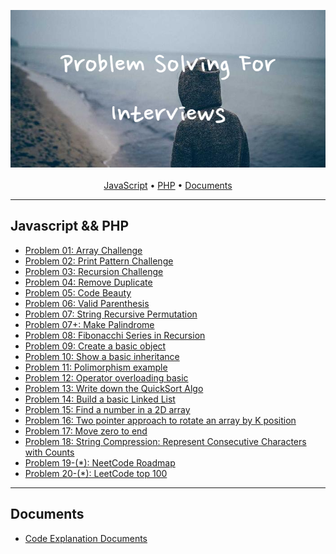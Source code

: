 

<p align = "center">
  <img src = "img/Problem_Solving_For_Interviews.png"> <br> <br> 
  <a href="#javascript">JavaScript</a> • <a href="#javascript">PHP</a> • <a href="#doc">Documents </a>
</p>

---
Javascript && PHP
---

* <a href="https://github.com/Sazzad-Saju/Problem-Solving-For-Interviews/blob/master/page2.md">Problem 01: Array Challenge</a>
* <a href="https://github.com/Sazzad-Saju/Problem-Solving-For-Interviews/blob/master/page3.md">Problem 02: Print Pattern Challenge</a>
* <a href="https://github.com/Sazzad-Saju/Problem-Solving-For-Interviews/blob/master/page4.md">Problem 03: Recursion Challenge</a>
* <a href="https://github.com/Sazzad-Saju/Problem-Solving-For-Interviews/blob/master/page5.md">Problem 04: Remove Duplicate </a>
* <a href="https://github.com/Sazzad-Saju/Problem-Solving-For-Interviews/blob/master/page6.md">Problem 05: Code Beauty </a>
* <a href="https://github.com/Sazzad-Saju/Problem-Solving-For-Interviews/blob/master/page7.md">Problem 06: Valid Parenthesis </a>
* <a href="https://github.com/Sazzad-Saju/Problem-Solving-For-Interviews/blob/master/page8.md">Problem 07: String Recursive Permutation </a>
* <a href="https://github.com/Sazzad-Saju/Problem-Solving-For-Interviews/blob/master/page9.md">Problem 07+: Make Palindrome </a>
* <a href="https://github.com/Sazzad-Saju/Problem-Solving-For-Interviews/blob/master/page10.md">Problem 08: Fibonacchi Series in Recursion </a>
* <a href="https://github.com/Sazzad-Saju/Problem-Solving-For-Interviews/blob/master/page11.md">Problem 09: Create a basic object </a>
* <a href="https://github.com/Sazzad-Saju/Problem-Solving-For-Interviews/blob/master/page12.md">Problem 10: Show a basic inheritance </a>
* <a href="https://github.com/Sazzad-Saju/Problem-Solving-For-Interviews/blob/master/page13.md">Problem 11: Polimorphism example </a>
* <a href="https://github.com/Sazzad-Saju/Problem-Solving-For-Interviews/blob/master/page14.md">Problem 12: Operator overloading basic </a>
* <a href="https://github.com/Sazzad-Saju/Problem-Solving-For-Interviews/blob/master/page15.md">Problem 13: Write down the QuickSort Algo </a>
* <a href="https://github.com/Sazzad-Saju/Problem-Solving-For-Interviews/blob/master/page16.md">Problem 14: Build a basic Linked List </a>
* <a href="https://github.com/Sazzad-Saju/Problem-Solving-For-Interviews/blob/master/page17.md">Problem 15: Find a number in a 2D array </a>
* <a href="https://github.com/Sazzad-Saju/Problem-Solving-For-Interviews/blob/master/page18.md">Problem 16: Two pointer approach to rotate an array by K position </a>
* <a href="https://github.com/Sazzad-Saju/Problem-Solving-For-Interviews/blob/master/page19.md">Problem 17: Move zero to end </a>
* <a href="https://github.com/Sazzad-Saju/Problem-Solving-For-Interviews/blob/master/page20.md">Problem 18: String Compression: Represent Consecutive Characters with Counts </a>
* <a href="https://github.com/Sazzad-Saju/Problem-Solving-For-Interviews/blob/master/page21.md">Problem 19-(*): NeetCode Roadmap </a>
* <a href="https://github.com/Sazzad-Saju/Problem-Solving-For-Interviews/blob/master/page22.md">Problem 20-(*): LeetCode top 100 </a>

---
Documents
---

* <a href="https://docs.google.com/document/d/1dbza0C7aAMILgANIlUeu7xO1EtOCJO1UUDPAXMHAKEY/edit?usp=sharing" target="_blank" rel="noopener noreferrer">Code Explanation Documents</a>


